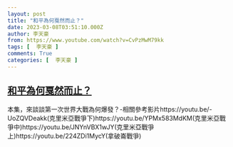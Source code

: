 ```yaml
---
layout: post
title: "和平為何戛然而止？"
date: 2023-03-08T03:51:10.000Z
author: 李天豪
from: https://www.youtube.com/watch?v=CvPzMwM79kk
tags: [  李天豪 ]
comments: True
categories: [  李天豪 ]
---
```

<!--1678247470000-->
[和平為何戛然而止？](https://www.youtube.com/watch?v=CvPzMwM79kk)
------

<div>
本集，來談談第一次世界大戰為何爆發？-相關參考影片https://youtu.be/-UoZQVDeakk(克里米亞戰爭下)https://youtu.be/YPMx583MdKM(克里米亞戰爭中)https://youtu.be/JNYnVBX1wJY(克里米亞戰爭上)https://youtu.be/224ZDi1MycY(拿破崙戰爭)
</div>
